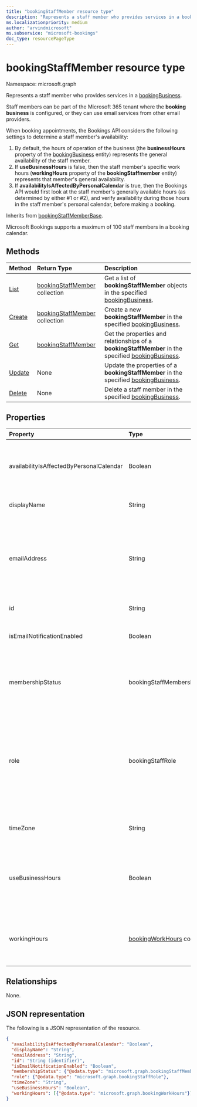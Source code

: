 ```yaml
---
title: "bookingStaffMember resource type"
description: "Represents a staff member who provides services in a bookingBusiness."
ms.localizationpriority: medium
author: "arvindmicrosoft"
ms.subservice: "microsoft-bookings"
doc_type: resourcePageType
---
```


# bookingStaffMember resource type

Namespace: microsoft.graph

Represents a staff member who provides services in a [bookingBusiness](bookingbusiness.md). 

Staff members can be part of the Microsoft 365 tenant where the **booking business** is configured, or they can use email services from other email providers.

When booking appointments, the Bookings API considers the following settings to determine a staff member's availability: 

1. By default, the hours of operation of the business (the **businessHours** property of the [bookingBusiness](bookingbusiness.md) entity) represents the general availability of the staff member.
2. If **useBusinessHours** is false, then the staff member's specific work hours (**workingHours** property of the **bookingStaffmember** entity) represents that member's general availability.
3. If **availabilityIsAffectedByPersonalCalendar** is true, then the Bookings API would first look at the staff member's generally available hours (as determined by either #1 or #2), and verify availability during those hours in the staff member's personal calendar, before making a booking.

Inherits from [bookingStaffMemberBase](bookingstaffmemberbase.md).

Microsoft Bookings supports a maximum of 100 staff members in a booking calendar.

## Methods

| Method		   | Return Type	|Description|
|:---------------|:--------|:----------|
|[List](../api/bookingbusiness-list-staffmembers.md) | [bookingStaffMember](bookingstaffmember.md) collection | Get a list of **bookingStaffMember** objects in the specified [bookingBusiness](../resources/bookingbusiness.md). |
|[Create](../api/bookingbusiness-post-staffmembers.md) | [bookingStaffMember](bookingstaffmember.md) collection | Create a new **bookingStaffMember** in the specified [bookingBusiness](../resources/bookingbusiness.md). |
|[Get](../api/bookingstaffmember-get.md) | [bookingStaffMember](bookingstaffmember.md) |Get the properties and relationships of a **bookingStaffMember** in the specified [bookingBusiness](../resources/bookingbusiness.md).|
|[Update](../api/bookingstaffmember-update.md) | None	|Update the properties of a **bookingStaffMember** in the specified [bookingBusiness](../resources/bookingbusiness.md).|
|[Delete](../api/bookingstaffmember-delete.md) | None |Delete a staff member in the specified [bookingBusiness](../resources/bookingbusiness.md). |

## Properties
| Property	   | Type	|Description|
|:---------------|:--------|:----------|
|availabilityIsAffectedByPersonalCalendar|Boolean|True means that if the staff member is a Microsoft 365 user, the Bookings API would verify the staff member's availability in their personal calendar in Microsoft 365, before making a booking. |
|displayName|String|The name of the staff member, as displayed to customers. Required.|
|emailAddress|String|The email address of the staff member. This can be in the same Microsoft 365 tenant as the business, or in a different email domain. This email address can be used if the **sendConfirmationsToOwner** property is set to true in the scheduling policy of the business. Required.|
|id|String| The ID of the staff member, in a GUID format. Read-only.|
|isEmailNotificationEnabled|Boolean|`True` indicates that a staff member will be notified via email when a booking assigned to them is created or changed.|
|membershipStatus|bookingStaffMembershipStatus| The membership status of the staff member in the business. Possible values are: `active`, `pendingAcceptance`, `rejectedByStaff`, `unknownFutureValue`. |
|role|bookingStaffRole| The role of the staff member in the business. Possible values are: `guest`, `administrator`, `viewer`, `externalGuest`, `unknownFutureValue`, `scheduler`, `teamMember`. Note that you must use the `Prefer: include-unknown-enum-members` request header to get the following values from this [evolvable enum](/graph/best-practices-concept#handling-future-members-in-evolvable-enumerations): `scheduler`, `teamMember`. Required. |
|timeZone|String|The time zone of the staff member. For a list of possible values, see [dateTimeTimeZone](datetimetimezone.md).|
|useBusinessHours|Boolean|True means the staff member's availability is as specified in the **businessHours** property of the business. False means the availability is determined by the staff member's **workingHours** property setting.|
|workingHours|[bookingWorkHours](bookingworkhours.md) collection|The range of hours each day of the week that the staff member is available for booking. By default, they are initialized to be the same as the **businessHours** property of the business.|

## Relationships
None.

## JSON representation

The following is a JSON representation of the resource.

<!-- {
  "blockType": "resource",
  "optionalProperties": [

  ],
  "@odata.type": "microsoft.graph.bookingStaffMember",
  "baseType": "microsoft.graph.bookingStaffMemberBase"
}-->

```json
{
  "availabilityIsAffectedByPersonalCalendar": "Boolean",
  "displayName": "String",
  "emailAddress": "String",
  "id": "String (identifier)",
  "isEmailNotificationEnabled": "Boolean",
  "membershipStatus": {"@odata.type": "microsoft.graph.bookingStaffMembershipStatus"},
  "role": {"@odata.type": "microsoft.graph.bookingStaffRole"},
  "timeZone": "String",
  "useBusinessHours": "Boolean",
  "workingHours": [{"@odata.type": "microsoft.graph.bookingWorkHours"}]
}
```

<!-- uuid: 8fcb5dbc-d5aa-4681-8e31-b001d5168d79
2015-10-25 14:57:30 UTC -->
<!--
{
  "type": "#page.annotation",
  "description": "bookingStaffMember resource",
  "keywords": "",
  "section": "documentation",
  "tocPath": "",
  "suppressions": []
}
-->


